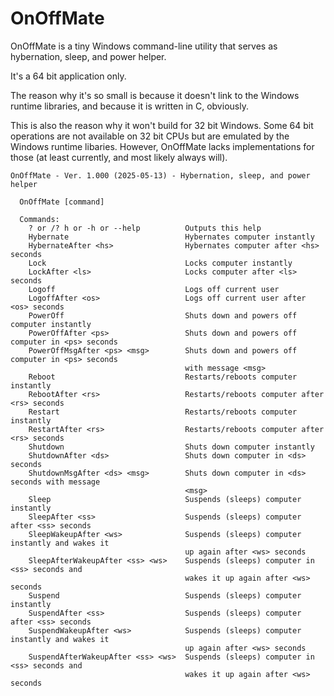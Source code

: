 # OnOffMate

OnOffMate is a tiny Windows command-line utility that serves as hybernation, sleep, and power helper.

It's a 64 bit application only.

The reason why it's so small is because it doesn't link to the Windows runtime libraries, and because it is written in C, obviously.

This is also the reason why it won't build for 32 bit Windows. Some 64 bit operations are not available on 32 bit CPUs but are emulated by the Windows runtime libaries. However, OnOffMate lacks implementations for those (at least currently, and most likely always will).


```
OnOffMate - Ver. 1.000 (2025-05-13) - Hybernation, sleep, and power helper

  OnOffMate [command]

  Commands:
    ? or /? h or -h or --help          Outputs this help
    Hybernate                          Hybernates computer instantly
    HybernateAfter <hs>                Hybernates computer after <hs> seconds
    Lock                               Locks computer instantly
    LockAfter <ls>                     Locks computer after <ls> seconds
    Logoff                             Logs off current user
    LogoffAfter <os>                   Logs off current user after <os> seconds
    PowerOff                           Shuts down and powers off computer instantly
    PowerOffAfter <ps>                 Shuts down and powers off computer in <ps> seconds
    PowerOffMsgAfter <ps> <msg>        Shuts down and powers off computer in <ps> seconds
                                       with message <msg>
    Reboot                             Restarts/reboots computer instantly
    RebootAfter <rs>                   Restarts/reboots computer after <rs> seconds
    Restart                            Restarts/reboots computer instantly
    RestartAfter <rs>                  Restarts/reboots computer after <rs> seconds
    Shutdown                           Shuts down computer instantly
    ShutdownAfter <ds>                 Shuts down computer in <ds> seconds
    ShutdownMsgAfter <ds> <msg>        Shuts down computer in <ds> seconds with message
                                       <msg>
    Sleep                              Suspends (sleeps) computer instantly
    SleepAfter <ss>                    Suspends (sleeps) computer after <ss> seconds
    SleepWakeupAfter <ws>              Suspends (sleeps) computer instantly and wakes it
                                       up again after <ws> seconds
    SleepAfterWakeupAfter <ss> <ws>    Suspends (sleeps) computer in <ss> seconds and
                                       wakes it up again after <ws> seconds
    Suspend                            Suspends (sleeps) computer instantly
    SuspendAfter <ss>                  Suspends (sleeps) computer after <ss> seconds
    SuspendWakeupAfter <ws>            Suspends (sleeps) computer instantly and wakes it
                                       up again after <ws> seconds
    SuspendAfterWakeupAfter <ss> <ws>  Suspends (sleeps) computer in <ss> seconds and
                                       wakes it up again after <ws> seconds
```
